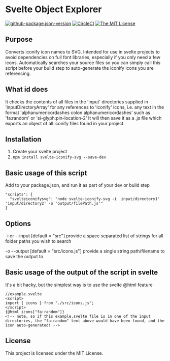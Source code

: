# Svelte Object Explorer

[![github-package.json-version](https://img.shields.io/github/package-json/v/Swiftaff/svelte-object-explorer?style=social&logo=github)](https://github.com/user/repo) [![CircleCI](https://circleci.com/gh/Swiftaff/svelte-object-explorer.svg?style=svg)](https://circleci.com/gh/Swiftaff/svelte-object-explorer) [![The MIT License](https://img.shields.io/badge/license-MIT-orange.svg?style=flat-square)](http://opensource.org/licenses/MIT)

## Purpose

Converts iconify icon names to SVG.
Intended for use in svelte projects to avoid dependencies on full font libraries, especially if you only need a few icons.
Automatically searches your source files so you can simply call this script before your build step to auto-generate the iconify icons you are referencing.

## What id does

It checks the contents of all files in the 'input' directories supplied in 'inputDirectoryArray'
for any references to 'iconify' icons, i.e. any text in the format 'alphanumericordashes colon alphanumericordashes' such as 'fa:random' or 'si-glyph:pin-location-2'
It will then save it as a .js file which exports an object of all iconify files found in your project.

## Installation

1. Create your svelte project
2. `npm install svelte-iconify-svg --save-dev`

## Basic usage of this script

Add to your package.json, and run it as part of your dev or build step

```
"scripts": {
  "svelteiconifysvg": "node svelte-iconify-svg -i 'input/directory1' 'input/directory2' -o 'output/filePath.js'"
}
```

## Options

-i or --input [default = "src"]
provide a space separated list of strings for all folder paths you wish to search

-o --output [default = "src/icons.js"]
provide a single string path/filename to save the output to

## Basic usage of the output of the script in svelte

It's a bit hacky, but the simplest way is to use the svelte @html feature

```
//example.svelte
<script>
import { icons } from "./src/icons.js";
</script>
{@html icons["fa:random"]}
<!-- note, so if this example.svelte file is in one of the input directories, the "fa:random" text above would have been found, and the icon auto-generated! -->
```

## License

This project is licensed under the MIT License.
